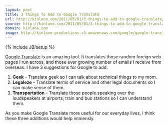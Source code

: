 ```yaml
---
layout: post
title: 3 Things To Add to Google Translate
url: http://kinlane.com/2011/05/01/3-things-to-add-to-google-translate/
source: http://kinlane.com/2011/05/01/3-things-to-add-to-google-translate/
domain: kinlane.com
image: http://kinlane-productions.s3.amazonaws.com/google/google-translate.png
---
```

{% include JB/setup %}

<p>
     <a href="http://translate.google.com">Google Translate</a> is an amazing tool. It translates those random foreign web pages I run across, and those ever growing number of emails I receive from overseas.<a href="http://translate.google.com"><img class="c1" src="http://kinlane-productions.s3.amazonaws.com/google/google-translate.png" alt="" align="right" /></a> I have 3 suggestions for Google to add:
</p>
<ol class="mainlist">
     <li>
          <strong>Geek</strong> - Translate geek so I can talk about technical things to my mom.
     </li>
     <li>
          <strong>Legaleze</strong> - Translate terms of service and other legal documents so I can make sense of them.
     </li>
     <li>
          <strong>Transportation</strong> - Translate those people speaking over the loudspeakers at airports, train and bus stations so I can understand them.
     </li>
</ol>
<p>
     As you make Google Translate more useful for our everyday lives, I think these three additions would help immensly.
</p>